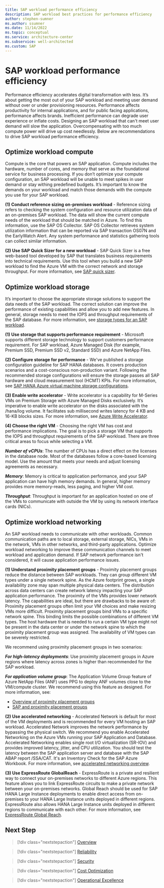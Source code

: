 ```yaml
---
title: SAP workload performance efficiency
description: SAP workload best practices for performance efficiency
author: stephen-sumner
ms.author: ssumner
ms.date: 11/14/2022
ms.topic: conceptual
ms.service: architecture-center
ms.subservice: well-architected
ms.custom: SAP
---
```


# SAP workload performance efficiency

Performance efficiency accelerates digital transformation with less. It’s about getting the most out of your SAP workload and meeting user demand without over or under provisioning resources. Performance affects productivity for internal applications, and for public facing applications, performance affects brands. Inefficient performance can degrade user experience or inflate costs.  Designing an SAP workload that can't meet user demand will slow the application. Overcompensating with too much compute power will drive up cost needlessly. Below are recommendations to drive SAP workload performance efficiency.

## Optimize workload compute

Compute is the core that powers an SAP application. Compute includes the hardware, number of cores, and memory that serve as the foundational service for business processing. If you don’t optimize your compute configuration, an SAP workload will be unable to meet spikes in user demand or stay withing predefined budgets. It’s important to know the demands on your workload and match those demands with the compute you use for your SAP workload.

**(1) Conduct reference sizing on-premises workload** - Reference sizing refers to checking the system configuration and resource utilization data of an on-premises SAP workload. The data will show the current compute needs of the workload that should be matched in Azure. To find this information, use the SAP OS Collector. SAP OS Collector retrieves system utilization information that can be reported via SAP transaction OS07N and the EarlyWatch Alert. Any system performance and statistics gathering tools can collect similar information.

**(2) Use SAP Quick Sizer for a new workload** - SAP Quick Sizer is a free web-based tool developed by SAP that translates business requirements into technical requirements. Use this tool when you build a new SAP workload to find the Azure VM with the correct network and storage throughput. For more information, see [SAP quick sizer]( https://service.sap.com/quicksizer).

## Optimize workload storage

It’s important to choose the appropriate storage solutions to support the data needs of the SAP workload. The correct solution can improve the performance of existing capabilities and allow you to add new features. In general, storage needs to meet the IOPS and throughput requirements of the SAP database. For more information, see [storage types for an SAP workload](/azure/virtual-machines/workloads/sap/planning-guide-storage).

**(1) Use storage that supports performance requirement** - Microsoft supports different storage technology to support customers performance requirement. For SAP workload, Azure Managed Disk (for example, Premium SSD, Premium SSD v2, Standard SSD) and Azure NetApp Files.

**(2) Configure storage for performance** - We've published a storage configuration guideline for SAP HANA databases. It covers production scenarios and a cost-conscious non-production variant. Following the recommended storage configurations will ensure the storage passes all SAP hardware and cloud measurement tool (HCMT) KPIs. For more information, see [SAP HANA Azure virtual machine storage configurations](/azure/virtual-machines/workloads/sap/hana-vm-operations-storage).

**(3) Enable write accelerator** - Write accelerator is a capability for M-Series VMs on Premium Storage with Azure Managed Disks exclusively. It’s imperative to enable write accelerator on the disks associated with the /hana/log volume. It facilitates sub millisecond writes latency for 4 KB and 16-KB blocks sizes. For more information, see [Azure Write Accelerator](/azure/virtual-machines/how-to-enable-write-accelerator).

**(4) Choose the right VM** - Choosing the right VM has cost and performance implications. The goal is to pick a storage VM that supports the IOPS and throughput requirements of the SAP workload. There are three critical areas to focus while selecting a VM.

***Number of vCPUs***: The number of CPUs has a direct effect on the licenses in the database node. Most of the databases follow a core-based licensing model. Use the amount that meets your needs and adjust licensing agreements as necessary.

***Memory***: Memory is critical to application performance, and your SAP application can have high memory demands. In general, higher memory provides more memory-reads, less paging, and higher VM cost.

***Throughput***: Throughput is important for an application hosted on one of the VMs to communicate with outside the VM by using its network interface cards (NICs).

## Optimize workload networking

An SAP workload needs to communicate with other workloads. Common communication paths are to local storage, external storage, NICs, VMs in the network, VMs in other networks, and third-party applications. Optimize workload networking to improve these communication channels to meet workload and application demand. If SAP network performance isn't considered, it will cause application performance issues.

**(1) Understand proximity placement groups** - Proximity placement groups reduce the distance between SAP workloads. They can group different VM types under a single network spine. As the Azure footprint grows, a single availability zone may span multiple physical data centers. The distribution across data centers can create network latency impacting your SAP application performance. The proximity of the VMs provides lower network latency. The capabilities are ideal, but there are drawbacks to be aware of:
Proximity placement groups often limit your VM choices and make resizing VMs more difficult. Proximity placement groups bind VMs to a specific network spine. This binding limits the possible combinations of different VM types. The host hardware that is needed to run a certain VM type might not be present in the data center or under the network spine to which the proximity placement group was assigned. The availability of VM types can be severely restricted.

We recommend using proximity placement groups in two scenarios:

***For high-latency deployments***: Use proximity placement groups in Azure regions where latency across zones is higher than recommended for the SAP workload.

***For application volume group***: The Application Volume Group feature of Azure NetApp Files (ANF) uses PPG to deploy ANF volumes close to the VM/compute cluster. We recommend using this feature as designed. For more information, see:

- [Overview of proximity placement groups](/azure/virtual-machines/co-location)
- [SAP and proximity placement groups](/azure/virtual-machines/workloads/sap/sap-proximity-placement-scenarios)

**(2) Use accelerated networking** - Accelerated Network is default for most of the VM deployments and is recommended for every VM hosting an SAP workload. Accelerated Network improves the network performance by bypassing the physical switch. We recommend you enable Accelerated Networking on the Azure VMs running your SAP Application and Database. Accelerated Networking enables single root I/O virtualization (SR-IOV) and provides improved latency, jitter, and CPU utilization. You should test the latency between the SAP application server and database with the SAP ABAP report /SSA/CAT. It's an Inventory Check for the SAP Azure Workbook. For more information, see [accelerated networking overview](/azure/virtual-network/accelerated-networking-overview).

**(3) Use ExpressRoute GlobalReach** - ExpressRoute is a private and resilient way to connect your on-premises networks to different Azure regions. This feature allows you to link ExpressRoute circuits to make a private network between your on-premises networks. Global Reach should be used for SAP HANA Large Instance deployments to enable direct access from on-premises to your HANA Large Instance units deployed in different regions. ExpressRoute also allows HANA Large Instance units deployed in different regions to communicate with each other. For more information, see [ExpressRoute Global Reach](/azure/expressroute/expressroute-global-reach).

## Next Step

>[!div class="nextstepaction"]
>[Overview](./overview.md)

>[!div class="nextstepaction"]
>[Reliability](./reliability.md)

>[!div class="nextstepaction"]
>[Security](./security.md)

>[!div class="nextstepaction"]
>[Cost Optimization](./cost-optimization.md)

>[!div class="nextstepaction"]
>[Operational Excellence](./operational-excellence.md)
